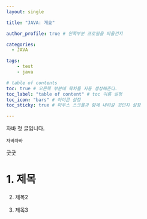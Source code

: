```yaml
---
layout: single

title: "JAVA: 개요"

author_profile: true # 왼쪽부분 프로필을 띄울건지

categories: 
  - JAVA

tags: 
    - test
    - java

# table of contents
toc: true # 오른쪽 부분에 목차를 자동 생성해준다.
toc_label: "table of content" # toc 이름 설정
toc_icon: "bars" # 아이콘 설정
toc_sticky: true # 마우스 스크롤과 함께 내려갈 것인지 설정

---
```


자바 첫 글입니다.

```
자바자바
```
굿굿

<h1> 1. 제목 </h1>

2. 제목2

3. 제목3